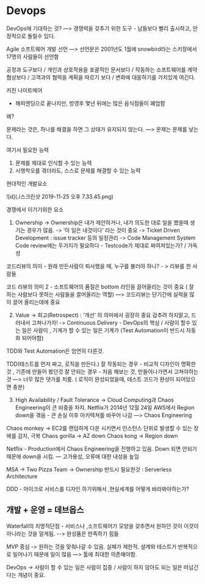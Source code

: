 # Devops
DevOps에 기대하는 것? 
—> 경쟁력을 갖추기 위한 도구 - 남들보다 빨리 출시하고, 안정적으로 돌릴수 있다.

Agile 소프트웨어 개발 선언
—> 선언문은 2001년도 1월에 snowbird라는 스키장에서 17명의  사람들이 선언함

공정과 도구보다 / 개인과 상호작용을
포괄적인 문서보다 / 작동하는 소프트웨어를
계약 협상보다 / 고객과의 협력을
계획을 따르기 보다 / 변화에 대응하기를 가치있게 여긴다.


키친 나이트메어 
- 해피엔딩으로 끝나지만,  방영후 몇년 뒤에는 많은 음식점들이 폐업함

왜? 

문제라는 것은, 하나를 해결을 하면 그 상태가 유지되지 않는다. —> 문제는 문제를 낳는다.

여기서 필요한 능력
1. 문제를 제대로 인식할 수 있는 능력
2. 시행착오를 겪더라도, 스스로 문제를 해결할 수 있는 능력



현대적인 개발요소

![d](./스크린샷 2019-11-25 오후 7.33.45.png)


경쟁에서 이기기위한 요소 
1. Ownership 
-> Ownership은 내가 제안하거나, 내가 의도한 대로 일을 했을때 생기는 경우가 많음.
-> ‘이 일은 내것이다’ 라는 것이 중요 
-> Ticket Driven Development : issue tracker 등의 일정관리 
-> Code Management System 
 Code review에는 두가지가 필요하다 - Testcode가 제대로 짜여져있는가? / 가독성 

코드리뷰의 의미 - 원래 만든사람이 퇴사했을 때, 누구를 불러야 하나? - > 리뷰를 한 사람들

코드 리뷰의 의미 2 - 소프트웨어의 품질은 bottom 라인을 끌어올리는 것이 중요 ( 잘하는 사람보다 못하는 사람들을 끌어올리는 역할) —> 코드리뷰는 단기간에 실력을 많이 끌어 올리는데에 중요

2. Value
-> 회고(Retrospect)  : ‘개선’ 의 의미에서 굉장히 중요 감추려 하지말고, 드러내서 고쳐나가자!
-> Continuous Delivery - DevOps의 핵심 / 사람이 할수 있는 일은 사람이 , 기계가 할 수 있는 일은 기계가 (Test Automation이 반드시 자동화 되어야함)

TDD와 Test Automation은 엄연히 다른것.

TDD(테스트를 먼저 짜고, 로직을 만든다.)
잘 작동되는 경우 - 비교적 디자인이 명확한것 , 기존에 만들어 봤던것
잘 안되는 경우 - 처음 해보는 것, 만들어나가면서 고쳐야하는 것 —> 너무 많은 댓가를 치룸. ( 로직이 완성되었을때,  테스트 코드가 완성이 되어있으면 충분)

3. High Availability / Fault Tolerance 
-> Cloud Computing과 Chaos Engineering이 큰 비중을 차지.
Netflix가 2014년 12월 24일 AWS에서 Region down을 겪음 - 큰 손실
이후 아키텍쳐를 바꾸어 나감 —> Chaos Engineering

Chaos monkey -> EC2를 랜덤하게 다운 시키면서 인스턴스 단위로 발생할 수 있는 장애를 감지, 극복
Chaos gorilla -> AZ down
Chaos kong -> Region down

Netflix - Production에서 Chaos Engineering을 진행하고 있음.  Down 되면 안되기 때문에 down을 시킴.
— 고가용성, 오류에 대한 내성을 높임

MSA -> Two Pizza Team -> Ownership 
반드시 필요한것 : Serverless Architecture

DDD - 마이크로 서비스를 디자인 하기위해서 ,현실세계를 어떻게 바라봐야하는가?



## 개발 + 운영 = 데브옵스

Waterfall의 치명적단점 - 서비스나 ,소프트웨어가 모양을 갖추면서 원하던 것이 이것이 아니라는 것을 알게됨. --> 완성품은 만족하기 힘듦

MVP 중심 -> 원하는 것을 맞춰나갈 수 있음.  실패가 제한적.
설계와 테스트가 반복적으로 일어나기 때문에 일이 많음 —> 툴에 최대한 의존해야함.

DevOps -> 사람이 할 수 있는 일은 사람이 집중 / 사람이 하지 않아도 되는 일은 떠넘긴다는 개념이 중요.

